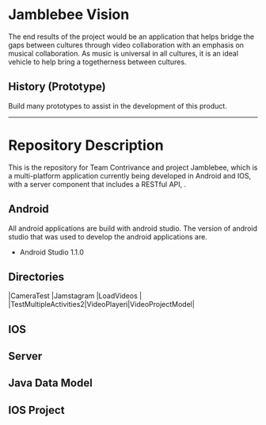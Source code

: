 Jamblebee Vision
================
The end results of the project would be an application that helps bridge the
gaps between cultures through video collaboration with an emphasis on musical
collaboration. As music is universal in all cultures, it is an ideal vehicle to
help bring a togetherness between cultures.

History (Prototype)
-------------------
Build many prototypes to assist in the development of this product.

---

Repository Description
======================
This is the repository for Team Contrivance and project Jamblebee, which is a
multi-platform application currently being developed in Android and IOS, with a
server component that includes a RESTful API, <list more stuff>.

Android
-------
All android applications are build with android studio. The version of android
studio that was used to develop the android applications are.

* Android Studio 1.1.0

Directories
-----------
|CameraTest             |Jamstagram  |LoadVideos       |
|TestMultipleActivities2|VideoPlayeri|VideoProjectModel|

IOS
---

Server
------

Java Data Model
---------------




IOS Project
-----------
